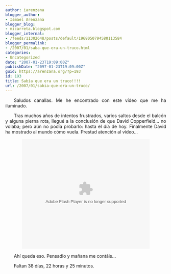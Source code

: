 ```yaml
---
author: iarenzana
blogger_author:
- Ismael Arenzana
blogger_blog:
- micarreta.blogspot.com
blogger_internal:
- /feeds/11302648/posts/default/1968050794580113584
blogger_permalink:
- /2007/01/saba-que-era-un-truco.html
categories:
- Uncategorized
date: "2007-01-23T19:09:00Z"
publishDate: "2097-01-23T19:09:00Z"
guid: https://arenzana.org/?p=193
id: 193
title: Sabía que era un truco!!!!
url: /2007/01/sabia-que-era-un-truco/
---
```

<p style="text-align:justify;text-indent:20pt;">
  Saludos canallas. Me he encontrado con este vídeo que me ha iluminado.
</p>

<p style="text-align:justify;text-indent:20pt;">
  Tras muchos años de intentos frustrados, varios saltos desde el balcón y alguna pierna rota, llegué a la conclusión de que David Copperfield&#8230; no volaba; pero aún no podía probarlo: hasta el día de hoy. Finalmente David ha mostrado al mundo cómo vuela. Prestad atención al vídeo&#8230;
</p>

<p style="text-align:center">
  <embed src="http://www.metacafe.com/fplayer/393564/how_does_david_copperfield_fly.swf" width="400" height="345" wmode="transparent" pluginspage="http://www.macromedia.com/go/getflashplayer" type="application/x-shockwave-flash">
  </embed>
</p>

<p style="text-align:justify;text-indent:20pt;">
  Ahí queda eso. Pensadlo y mañana me contáis&#8230;
</p>

<p style="text-align:justify;text-indent:20pt;">
  Faltan 38 días, 22 horas y 25 minutos.
</p>
